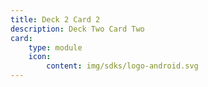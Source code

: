 ```yaml
---
title: Deck 2 Card 2
description: Deck Two Card Two
card:
    type: module
    icon:
        content: img/sdks/logo-android.svg
---
```

